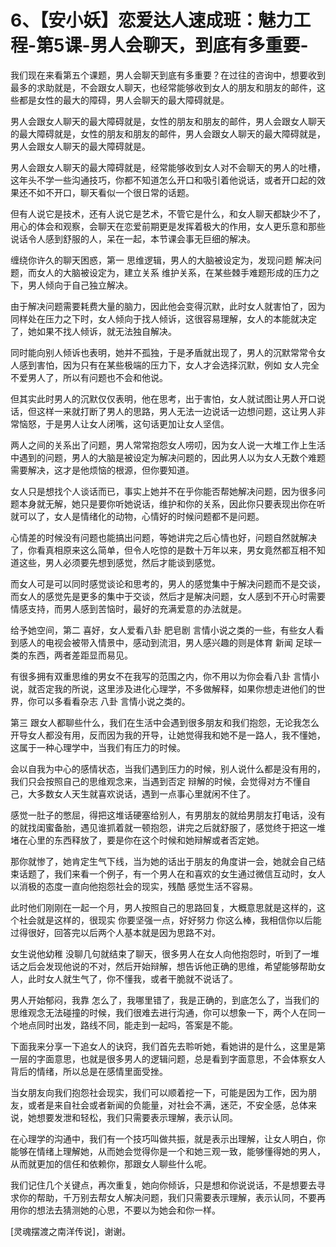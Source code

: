 # 6、【安小妖】恋爱达人速成班：魅力工程-第5课-男人会聊天，到底有多重要-

我们现在来看第五个课题，男人会聊天到底有多重要？在过往的咨询中，想要收到最多的求助就是，不会跟女人聊天，也经常能够收到女人的朋友和朋友的邮件，这些都是女性的最大的障碍，男人会聊天的最大障碍就是。

男人会跟女人聊天的最大障碍就是，女性的朋友和朋友的邮件，男人会跟女人聊天的最大障碍就是，女性的朋友和朋友的邮件，男人会跟女人聊天的最大障碍就是，男人会跟女人聊天的最大障碍就是。

男人会跟女人聊天的最大障碍就是，经常能够收到女人对不会聊天的男人的吐槽，这年头不学一些沟通技巧，你都不知道怎么开口和吸引着他说话，或者开口起的效果还不如不开口，聊天看似一个很日常的话题。

但有人说它是技术，还有人说它是艺术，不管它是什么，和女人聊天都缺少不了，用心的体会和观察，会聊天在恋爱前期更是发挥着极大的作用，女人更乐意和那些说话令人感到舒服的人，呆在一起，本节课会事无巨细的解决。

缠绕你许久的聊天困惑，第一 思维逻辑，男人的大脑被设定为，发现问题 解决问题，而女人的大脑被设定为，建立关系 维护关系，在某些棘手难题形成的压力之下，男人倾向于自己独立解决。

由于解决问题需要耗费大量的脑力，因此他会变得沉默，此时女人就害怕了，因为同样处在压力之下时，女人倾向于找人倾诉，这很容易理解，女人的本能就决定了，她如果不找人倾诉，就无法独自解决。

同时能向别人倾诉也表明，她并不孤独，于是矛盾就出现了，男人的沉默常常令女人感到害怕，因为只有在某些极端的压力下，女人才会选择沉默，例如 女人完全不爱男人了，所以有问题也不会和他说。

但其实此时男人的沉默仅仅表明，他在思考，出于害怕，女人就试图让男人开口说话，但这样一来就打断了男人的思路，男人无法一边说话一边想问题，这让男人非常恼怒，于是男人让女人闭嘴，这句话更加让女人坚信。

两人之间的关系出了问题，男人常常抱怨女人唠叨，因为女人说一大堆工作上生活中遇到的问题，男人的大脑是被设定为解决问题的，因此男人以为女人无数个难题需要解决，这才是他烦恼的根源，但你要知道。

女人只是想找个人谈话而已，事实上她并不在乎你能否帮她解决问题，因为很多问题本身就无解，她只是要你听她说话，维护和你的关系，因此你只要表现出你在听就可以了，女人是情绪化的动物，心情好的时候问题都不是问题。

心情差的时候没有问题也能搞出问题，等她讲完之后心情也好，问题自然就解决了，你看真相原来这么简单，但令人吃惊的是数十万年以来，男女竟然都互相不知道这些，男人必须要先想到感觉，然后才能谈到感觉。

而女人可是可以同时感觉谈论和思考的，男人的感觉集中于解决问题而不是交谈，而女人的感觉先是更多的集中于交谈，然后才是解决问题，女人感到不开心时需要情感支持，而男人感到苦恼时，最好的充满爱意的办法就是。

给予她空间，第二 喜好，女人爱看八卦 肥皂剧 言情小说之类的一些，有些女人看到感人的电视会被带入情景中，感动到流泪，男人感兴趣的则是体育 新闻 足球一类的东西，两者差距显而易见。

有很多拥有双重思维的男女不在我写的范围之内，你不用以为你会看八卦 言情小说，就否定我的所说，这里涉及进化心理学，不多做解释，如果你想走进他们的世界，你可以多看看杂志 八卦 言情小说之类的。

第三 跟女人都聊些什么，我们在生活中会遇到很多朋友和我们抱怨，无论我怎么开导女人都没有用，反而因为我的开导，让她觉得我和她不是一路人，我不懂她，这属于一种心理学中，当我们有压力的时候。

会以自我为中心的感情状态，当我们遇到压力的时候，别人说什么都是没有用的，我们只会按照自己的思维观念来，当遇到否定 辩解的时候，会觉得对方不懂自己，大多数女人天生就喜欢说话，遇到一点事心里就闲不住了。

感觉一肚子的憋屈，得把这堆话硬塞给别人，有男朋友的就给男朋友打电话，没有的就找闺蜜备胎，遇见谁抓着就一顿抱怨，讲完之后就舒服了，感觉终于把这一堆堵在心里的东西释放了，要是你在这个时候和她辩解或者否定她。

那你就惨了，她肯定生气下线，当为她的话出于朋友的角度讲一会，她就会自己结束话题了，我们来看一个例子，有一个男人在和喜欢的女生通过微信互动时，女人以消极的态度一直向他抱怨社会的现实，残酷 感觉生活不容易。

此时他们刚刚在一起一个月，男人按照自己的思路回复，大概意思就是这样的，这个社会就是这样的，很现实 你要坚强一点，好好努力 你这么棒，我相信你以后能过得很好，回答完以后两个人基本就是因为思路不对。

女生说他幼稚 没聊几句就结束了聊天，很多男人在女人向他抱怨时，听到了一堆话之后会发现他说的不对，然后开始辩解，想告诉他正确的思维，希望能够帮助女人，此时女人就生气了，你不懂我，或者干脆就不说话了。

男人开始郁闷，我靠 怎么了，我哪里错了，我是正确的，到底怎么了，当我们的思维观念无法碰撞的时候，我们很难去进行沟通，你可以想象一下，两个人在同一个地点同时出发，路线不同，能走到一起吗，答案是不能。

下面我来分享一下追女人的诀窍，我们首先去聆听她，看她讲的是什么，这里是第一层的字面意思，也就是很多男人的逻辑问题，总是看到字面意思，不会体察女人背后的情绪，所以总是在感情里面受挫。

当女朋友向我们抱怨社会现实，我们可以顺着挖一下，可能是因为工作，因为朋友，或者是来自社会或者新闻的负能量，对社会不满，迷茫，不安全感，总体来说，她想要发泄和轻松，我们只需要表示理解，表示认同。

在心理学的沟通中，我们有一个技巧叫做共振，就是表示出理解，让女人明白，你能够在情绪上理解她，从而她会觉得你是一个和她三观一致，能够懂得她的男人，从而就更加的信任和依赖你，那跟女人聊些什么呢。

我们记住几个关键点，再次重复，她向你倾诉，只是想和你说说话，不是想要去寻求你的帮助，千万别去帮女人解决问题，我们只需要表示理解，表示认同，不要再用你的想法去猜测她的心思，不要以为她会和你一样。

[灵魂摆渡之南洋传说]，谢谢。